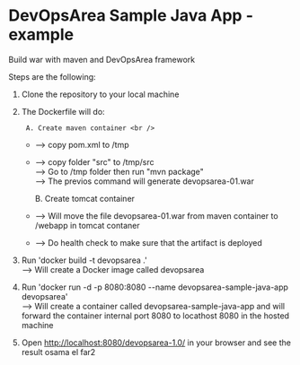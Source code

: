 # DevOpsArea Sample Java App -example
Build war with maven and DevOpsArea framework

Steps are the following:

1. Clone the repository to your local machine
2. The Dockerfile will do:

        A. Create maven container <br />
        
     + --> copy pom.xml to /tmp <br />
     + --> copy folder "src" to /tmp/src <br />
      -->  Go to /tmp folder then run "mvn package"<br />
      --> The previos command will generate devopsarea-01.war<br />
        
        B. Create tomcat container<br />
        
     + --> Will move the file devopsarea-01.war from maven container to /webapp in tomcat contaner<br />
     + --> Do health check to make sure that the artifact is deployed

3. Run 'docker build -t devopsarea .' <br />
      -->  Will create a Docker image called devopsarea <br />
4. Run 'docker run -d -p 8080:8080 --name devopsarea-sample-java-app devopsarea' <br />
      -->  Will create a container called devopsarea-sample-java-app and will forward the container internal port 8080 to locathost 8080 in the hosted machine 
 
5. Open [http://localhost:8080/devopsarea-1.0/](http://localhost:8080/devopsarea-1.0/) in your browser and see the result
osama el far2
